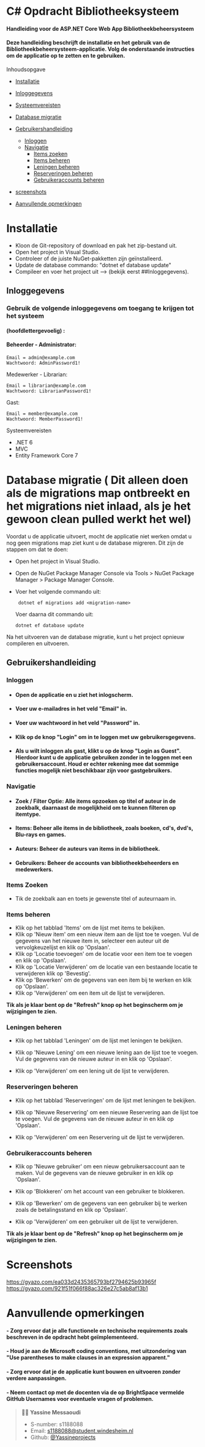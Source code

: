 # C# Opdracht Bibliotheeksysteem

#### Handleiding voor de ASP.NET Core Web App Bibliotheekbeheersysteem
#### Deze handleiding beschrijft de installatie en het gebruik van de Bibliotheekbeheersysteem-applicatie. Volg de onderstaande instructies om de applicatie op te zetten en te gebruiken.

Inhoudsopgave
- <a href="#installatie" target="_new">Installatie</a>

- <a href="#inloggegevens" target="_new">Inloggegevens</a>
- <a href="#systeemvereisten" target="_new">Systeemvereisten</a>
- <a href="#database-migratie" target="_new">Database migratie</a>
- <a href="#gebruikershandleiding" target="_new">Gebruikershandleiding</a>
  - <a href="#inloggen" target="_new">Inloggen</a>
  - <a href="#navigatie" target="_new">Navigatie</a>
    - <a href="#items-zoeken" target="_new">Items zoeken</a>
    - <a href="#items-beheren" target="_new">Items beheren</a>
    - <a href="#leningen-beheren" target="_new">Leningen beheren</a>
    - <a href="#Reserveringen-beheren" target="_new">Reserveringen beheren</a>
    - <a href="#gebruikeraccounts-beheren" target="_new">Gebruikeraccounts beheren</a>
- <a href="#screenshots" target="_new">screenshots</a>    
- <a href="#aanvullende-opmerkingen" target="_new">Aanvullende opmerkingen</a>


# Installatie

- Kloon de Git-repository of download en pak het zip-bestand uit.
- Open het project in Visual Studio.
- Controleer of de juiste NuGet-pakketten zijn geïnstalleerd.
- Update de database commando: "dotnet ef database update"
- Compileer en voer het project uit --> (bekijk eerst ##Inloggegevens).


## Inloggegevens

### Gebruik de volgende inloggegevens om toegang te krijgen tot het systeem

#### (hoofdlettergevoelig) :

#### Beheerder - Administrator:

    Email = admin@example.com
    Wachtwoord: AdminPassword1!
Medewerker - Librarian:

    Email = librarian@example.com
    Wachtwoord: LibrarianPassword1!

Gast:

    Email = member@example.com
    Wachtwoord: MemberPassword1!

Systeemvereisten

- .NET 6
- MVC
- Entity Framework Core 7


# Database migratie ( Dit alleen doen als de migrations map ontbreekt en het migrations niet inlaad, als je het gewoon clean pulled werkt het wel)

Voordat u de applicatie uitvoert, mocht de applicatie niet werken omdat u nog geen migrations map ziet kunt u de database migreren. Dit zijn de stappen om dat te doen:

- Open het project in Visual Studio.
- Open de NuGet Package Manager Console via Tools > NuGet Package Manager > Package Manager Console.
- Voer het volgende commando uit:

       dotnet ef migrations add <migration-name>

  Voer daarna dit commando uit:

      dotnet ef database update


Na het uitvoeren van de database migratie, kunt u het project opnieuw compileren en uitvoeren.

## Gebruikershandleiding

### Inloggen

- #### Open de applicatie en u ziet het inlogscherm.

- #### Voer uw e-mailadres in het veld "Email" in.

- #### Voer uw wachtwoord in het veld "Password" in.

- #### Klik op de knop "Login" om in te loggen met uw gebruikersgegevens.

- #### Als u wilt inloggen als gast, klikt u op de knop "Login as Guest". Hierdoor kunt u de applicatie gebruiken zonder in te loggen met een gebruikersaccount. Houd er echter rekening mee dat sommige functies mogelijk niet beschikbaar zijn voor gastgebruikers.

### Navigatie

- #### Zoek / Filter Optie: Alle items opzoeken op titel of auteur in de zoekbalk, daarnaast de mogelijkheid om te kunnen filteren op itemtype.
- #### Items: Beheer alle items in de bibliotheek, zoals boeken, cd's, dvd's, Blu-rays en games.

- #### Auteurs: Beheer de auteurs van items in de bibliotheek.

- #### Gebruikers: Beheer de accounts van bibliotheekbeheerders en medewerkers.

### Items Zoeken

- Tik de zoekbalk aan en toets je gewenste titel of auteurnaam in.

### Items beheren

- Klik op het tabblad 'Items' om de lijst met items te bekijken.
- Klik op 'Nieuw item' om een nieuw item aan de lijst toe te voegen.
  Vul de gegevens van het nieuwe item in, selecteer een auteur uit de vervolgkeuzelijst en klik op 'Opslaan'.
- Klik op 'Locatie toevoegen' om de locatie voor een item toe te voegen en klik op 'Opslaan'.
- Klik op 'Locatie Verwijderen' om de locatie van een bestaande locatie te verwijderen klik op 'Bevestig'.
- Klik op 'Bewerken' om de gegevens van een item bij te werken en klik op 'Opslaan'.
- Klik op 'Verwijderen' om een item uit de lijst te verwijderen.

**Tik als je klaar bent op de "Refresh" knop op het beginscherm om je wijzigingen te zien.**

### Leningen beheren

- Klik op het tabblad 'Leningen' om de lijst met leningen te bekijken.
- Klik op 'Nieuwe Lening' om een nieuwe lening aan de lijst toe te voegen.
  Vul de gegevens van de nieuwe auteur in en klik op 'Opslaan'.

- Klik op 'Verwijderen' om een lening uit de lijst te verwijderen.


### Reserveringen beheren

- Klik op het tabblad 'Reserveringen' om de lijst met leningen te bekijken.
- Klik op 'Nieuwe Reservering' om een nieuwe Reservering aan de lijst toe te voegen.
  Vul de gegevens van de nieuwe auteur in en klik op 'Opslaan'.

- Klik op 'Verwijderen' om een Reservering uit de lijst te verwijderen.

### Gebruikeraccounts beheren 

- Klik op 'Nieuwe gebruiker' om een nieuw gebruikersaccount aan te maken.
  Vul de gegevens van de nieuwe gebruiker in en klik op 'Opslaan'.
- Klik op 'Blokkeren' om het account van een gebruiker te blokkeren.

- Klik op 'Bewerken' om de gegevens van een gebruiker bij te werken zoals de betalingsstand en klik op 'Opslaan'.
- Klik op 'Verwijderen' om een gebruiker uit de lijst te verwijderen.

**Tik als je klaar bent op de "Refresh" knop op het beginscherm om je wijzigingen te zien.**

# Screenshots
https://gyazo.com/ea033d2435365793bf2794625b93965f
https://gyazo.com/921f51f066f88ac326e27c5ab8af13b1

# Aanvullende opmerkingen

#### - Zorg ervoor dat je alle functionele en technische requirements zoals beschreven in de opdracht hebt geïmplementeerd.

#### - Houd je aan de Microsoft coding conventions, met uitzondering van "Use parentheses to make clauses in an expression apparent."

#### - Zorg ervoor dat je de applicatie kunt bouwen en uitvoeren zonder verdere aanpassingen.

#### - Neem contact op met de docenten via de op BrightSpace vermelde GitHub Usernames voor eventuele vragen of problemen.

> 👨‍🎓 **Yassine Messaoudi**
>
> - S-number: s1188088
> - Email: s1188088@student.windesheim.nl
> - Github: [@Yassineprojects](https://github.com/Yassmakers)
